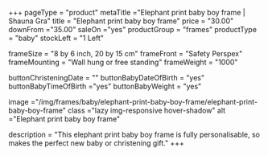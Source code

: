 +++
pageType = "product"
metaTitle ="Elephant print baby boy frame | Shauna Gra"
title = "Elephant print baby boy frame"
price = "30.00"
downFrom ="35.00"
saleOn ="yes"
productGroup = "frames"
productType = "baby"
stockLeft = "1 Left" 
 
frameSize = "8 by 6 inch, 20 by 15 cm" 
frameFront = "Safety Perspex" 
frameMounting = "Wall hung or free standing" 
frameWeight = "1000" 
 
buttonChristeningDate = "" 
buttonBabyDateOfBirth = "yes" 
buttonBabyTimeOfBirth ="yes" 
buttonBabyWeight = "yes" 
 
image ="/img/frames/baby/elephant-print-baby-boy-frame/elephant-print-baby-boy-frame"
class ="lazy img-responsive hover-shadow"
alt ="Elephant print baby boy frame"
 
description = "This elephant print baby boy frame is fully personalisable, so makes the perfect new baby or christening gift."
+++
